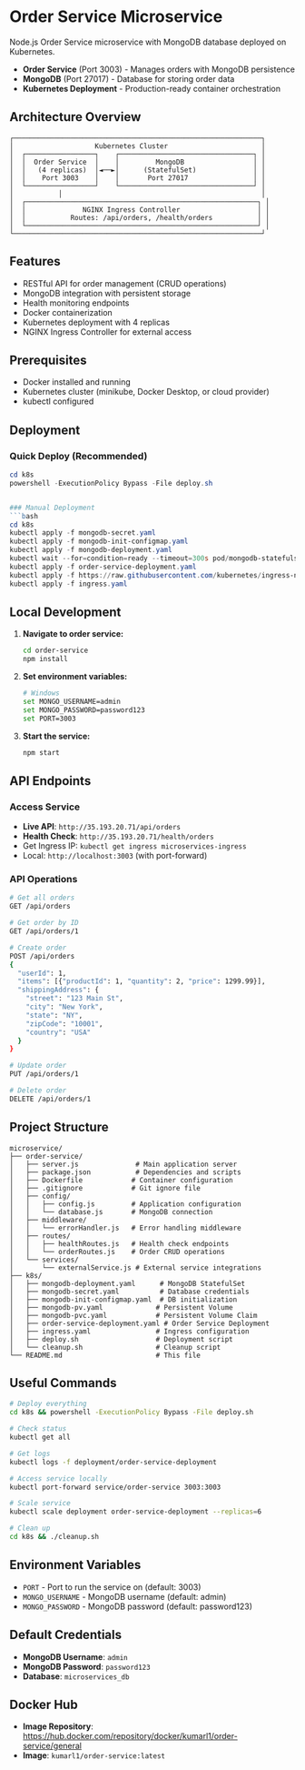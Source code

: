 # Order Service Microservice

Node.js Order Service microservice with MongoDB database deployed on Kubernetes.

- **Order Service** (Port 3003) - Manages orders with MongoDB persistence
- **MongoDB** (Port 27017) - Database for storing order data
- **Kubernetes Deployment** - Production-ready container orchestration

## Architecture Overview

```
┌─────────────────────────────────────────────────────────────┐
│                    Kubernetes Cluster                       │
│  ┌─────────────────┐    ┌─────────────────────────────────┐ │
│  │  Order Service  │    │         MongoDB                 │ │
│  │   (4 replicas)  │◄──►│      (StatefulSet)              │ │
│  │    Port 3003    │    │       Port 27017                │ │
│  └─────────────────┘    └─────────────────────────────────┘ │
│           │                                                 │
│  ┌─────────────────────────────────────────────────────────┐ │
│  │              NGINX Ingress Controller                   │ │
│  │           Routes: /api/orders, /health/orders           │ │
│  └─────────────────────────────────────────────────────────┘ │
└─────────────────────────────────────────────────────────────┘
```

## Features
- RESTful API for order management (CRUD operations)
- MongoDB integration with persistent storage
- Health monitoring endpoints
- Docker containerization
- Kubernetes deployment with 4 replicas
- NGINX Ingress Controller for external access

## Prerequisites
- Docker installed and running
- Kubernetes cluster (minikube, Docker Desktop, or cloud provider)
- kubectl configured

## Deployment

### Quick Deploy (Recommended)
```powershell
cd k8s
powershell -ExecutionPolicy Bypass -File deploy.sh


### Manual Deployment
```bash
cd k8s
kubectl apply -f mongodb-secret.yaml
kubectl apply -f mongodb-init-configmap.yaml
kubectl apply -f mongodb-deployment.yaml
kubectl wait --for=condition=ready --timeout=300s pod/mongodb-statefulset-0
kubectl apply -f order-service-deployment.yaml
kubectl apply -f https://raw.githubusercontent.com/kubernetes/ingress-nginx/main/deploy/static/provider/cloud/deploy.yaml
kubectl apply -f ingress.yaml
```

## Local Development

1. **Navigate to order service:**
   ```bash
   cd order-service
   npm install
   ```

2. **Set environment variables:**
   ```bash
   # Windows
   set MONGO_USERNAME=admin
   set MONGO_PASSWORD=password123
   set PORT=3003
   ```

3. **Start the service:**
   ```bash
   npm start
   ```

## API Endpoints

### Access Service
- **Live API**: `http://35.193.20.71/api/orders`
- **Health Check**: `http://35.193.20.71/health/orders`
- Get Ingress IP: `kubectl get ingress microservices-ingress`
- Local: `http://localhost:3003` (with port-forward)

### API Operations
```bash
# Get all orders
GET /api/orders

# Get order by ID
GET /api/orders/1

# Create order
POST /api/orders
{
  "userId": 1,
  "items": [{"productId": 1, "quantity": 2, "price": 1299.99}],
  "shippingAddress": {
    "street": "123 Main St",
    "city": "New York",
    "state": "NY",
    "zipCode": "10001",
    "country": "USA"
  }
}

# Update order
PUT /api/orders/1

# Delete order
DELETE /api/orders/1
```

## Project Structure
```
microservice/
├── order-service/
│   ├── server.js              # Main application server
│   ├── package.json           # Dependencies and scripts
│   ├── Dockerfile            # Container configuration
│   ├── .gitignore            # Git ignore file
│   ├── config/
│   │   ├── config.js         # Application configuration
│   │   └── database.js       # MongoDB connection
│   ├── middleware/
│   │   └── errorHandler.js   # Error handling middleware
│   ├── routes/
│   │   ├── healthRoutes.js   # Health check endpoints
│   │   └── orderRoutes.js    # Order CRUD operations
│   └── services/
│       └── externalService.js # External service integrations
├── k8s/
│   ├── mongodb-deployment.yaml      # MongoDB StatefulSet
│   ├── mongodb-secret.yaml          # Database credentials
│   ├── mongodb-init-configmap.yaml  # DB initialization
│   ├── mongodb-pv.yaml             # Persistent Volume
│   ├── mongodb-pvc.yaml            # Persistent Volume Claim
│   ├── order-service-deployment.yaml # Order Service Deployment
│   ├── ingress.yaml                # Ingress configuration
│   ├── deploy.sh                   # Deployment script
│   └── cleanup.sh                  # Cleanup script
└── README.md                       # This file
```

## Useful Commands
```bash
# Deploy everything
cd k8s && powershell -ExecutionPolicy Bypass -File deploy.sh

# Check status
kubectl get all

# Get logs
kubectl logs -f deployment/order-service-deployment

# Access service locally
kubectl port-forward service/order-service 3003:3003

# Scale service
kubectl scale deployment order-service-deployment --replicas=6

# Clean up
cd k8s && ./cleanup.sh
```

## Environment Variables
- `PORT` - Port to run the service on (default: 3003)
- `MONGO_USERNAME` - MongoDB username (default: admin)
- `MONGO_PASSWORD` - MongoDB password (default: password123)

## Default Credentials
- **MongoDB Username**: `admin`
- **MongoDB Password**: `password123`
- **Database**: `microservices_db`

## Docker Hub
- **Image Repository**: https://hub.docker.com/repository/docker/kumarl1/order-service/general
- **Image**: `kumarl1/order-service:latest`